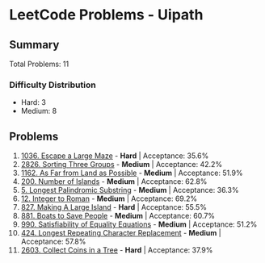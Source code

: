 # LeetCode Problems - Uipath

## Summary
Total Problems: 11

### Difficulty Distribution

- Hard: 3
- Medium: 8

## Problems

1. [1036. Escape a Large Maze](https://leetcode.com/problems/escape-a-large-maze/) - **Hard** | Acceptance: 35.6%
2. [2826. Sorting Three Groups](https://leetcode.com/problems/sorting-three-groups/) - **Medium** | Acceptance: 42.2%
3. [1162. As Far from Land as Possible](https://leetcode.com/problems/as-far-from-land-as-possible/) - **Medium** | Acceptance: 51.9%
4. [200. Number of Islands](https://leetcode.com/problems/number-of-islands/) - **Medium** | Acceptance: 62.8%
5. [5. Longest Palindromic Substring](https://leetcode.com/problems/longest-palindromic-substring/) - **Medium** | Acceptance: 36.3%
6. [12. Integer to Roman](https://leetcode.com/problems/integer-to-roman/) - **Medium** | Acceptance: 69.2%
7. [827. Making A Large Island](https://leetcode.com/problems/making-a-large-island/) - **Hard** | Acceptance: 55.5%
8. [881. Boats to Save People](https://leetcode.com/problems/boats-to-save-people/) - **Medium** | Acceptance: 60.7%
9. [990. Satisfiability of Equality Equations](https://leetcode.com/problems/satisfiability-of-equality-equations/) - **Medium** | Acceptance: 51.2%
10. [424. Longest Repeating Character Replacement](https://leetcode.com/problems/longest-repeating-character-replacement/) - **Medium** | Acceptance: 57.8%
11. [2603. Collect Coins in a Tree](https://leetcode.com/problems/collect-coins-in-a-tree/) - **Hard** | Acceptance: 37.9%